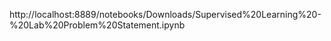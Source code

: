 http://localhost:8889/notebooks/Downloads/Supervised%20Learning%20-%20Lab%20Problem%20Statement.ipynb
